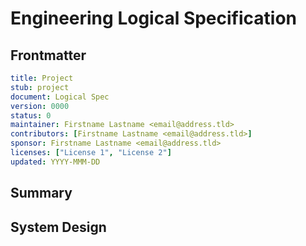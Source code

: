 # Engineering Logical Specification
[logicalspec]: #logicalspec

## Frontmatter
[frontmatter]: #frontmatter

```yaml
title: Project
stub: project
document: Logical Spec
version: 0000
status: 0
maintainer: Firstname Lastname <email@address.tld>
contributors: [Firstname Lastname <email@address.tld>]
sponsor: Firstname Lastname <email@address.tld>
licenses: ["License 1", "License 2"]
updated: YYYY-MMM-DD
```

<!--
Logical Specifications inform developers about the design of a complete system
or software component without any commitment to a specific software language or
hardware design. It seeks to describe what this is and has to do.
-->

## Summary
[summary]: #summary
<!--
Short summary of this document.
-->

## System Design
<!--
Please describe all of the current components of the system.
-->